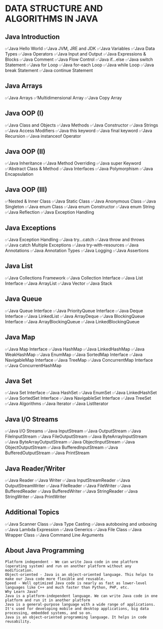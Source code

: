# DATA STRUCTURE AND ALGORITHMS IN JAVA

## Java Introduction
  ✅Java Hello World
  ✅Java JVM, JRE and JDK
  ✅Java Variables
  ✅Java Data Types
  ✅Java Operators
  ✅Java Input and Output
  ✅Java Expressions & Blocks
  ✅Java Comment
  ✅Java Flow Control
  ✅Java if...else
  ✅Java switch Statement
  ✅Java for Loop
  ✅Java for-each Loop
  ✅Java while Loop
  ✅Java break Statement
  ✅Java continue Statement
## Java Arrays
  ✅Java Arrays
  ✅Multidimensional Array
  ✅Java Copy Array
## Java OOP (I)
  ✅Java Class and Objects
  ✅Java Methods
  ✅Java Constructor
  ✅Java Strings
  ✅Java Access Modifiers
  ✅Java this keyword
  ✅Java final keyword
  ✅Java Recursion
  ✅Java instanceof Operator
## Java OOP (II)
  ✅Java Inheritance
  ✅Java Method Overriding
  ✅Java super Keyword
  ✅Abstract Class & Method
  ✅Java Interfaces
  ✅Java Polymorphism
  ✅Java Encapsulation
## Java OOP (III)
  ✅Nested & Inner Class
  ✅Java Static Class
  ✅Java Anonymous Class
  ✅Java Singleton
  ✅Java enum Class
  ✅Java enum Constructor
  ✅Java enum String
  ✅Java Reflection
  ✅Java Exception Handling
## Java Exceptions
  ✅Java Exception Handling
  ✅Java try...catch
  ✅Java throw and throws
  ✅Java catch Multiple Exceptions
  ✅Java try-with-resources
  ✅Java Annotations
  ✅Java Annotation Types
  ✅Java Logging
  ✅Java Assertions
## Java List
  ✅Java Collections Framework
  ✅Java Collection Interface
  ✅Java List Interface
  ✅Java ArrayList
  ✅Java Vector
  ✅Java Stack
## Java Queue
  ✅Java Queue Interface
  ✅Java PriorityQueue Interface
  ✅Java Deque Interface
  ✅Java LinkedList
  ✅Java ArrayDeque
  ✅Java BlockingQueue Interface
  ✅Java ArrayBlockingQueue
  ✅Java LinkedBlockingQueue
## Java Map
  ✅Java Map Interface
  ✅Java HashMap
  ✅Java LinkedHashMap
  ✅Java WeakHashMap
  ✅Java EnumMap
  ✅Java SortedMap Interface
  ✅Java NavigableMap Interface
  ✅Java TreeMap
  ✅Java ConcurrentMap Interface
  ✅Java ConcurrentHashMap
## Java Set
  ✅Java Set Interface
  ✅Java HashSet
  ✅Java EnumSet
  ✅Java LinkedHashSet
  ✅Java SortedSet Interface
  ✅Java NavigableSet Interface
  ✅Java TreeSet
  ✅Java Algorithms
  ✅Java Iterator
  ✅Java ListIterator
## Java I/O Streams
  ✅Java I/O Streams
  ✅Java InputStream
  ✅Java OutputStream
  ✅Java FileInputStream
  ✅Java FileOutputStream
  ✅Java ByteArrayInputStream
  ✅Java ByteArrayOutputStream
  ✅Java ObjectInputStream
  ✅Java ObjectOutputStream
  ✅Java BufferedInputStream
  ✅Java BufferedOutputStream
  ✅Java PrintStream
## Java Reader/Writer
  ✅Java Reader
  ✅Java Writer
  ✅Java InputStreamReader
  ✅Java OutputStreamWriter
  ✅Java FileReader
  ✅Java FileWriter
  ✅Java BufferedReader
  ✅Java BufferedWriter
  ✅Java StringReader
  ✅Java StringWriter
  ✅Java PrintWriter
## Additional Topics
  ✅Java Scanner Class
  ✅Java Type Casting
  ✅Java autoboxing and unboxing
  ✅Java Lambda Expression
  ✅Java Generics
  ✅Java File Class
  ✅Java Wrapper Class
  ✅Java Command Line Arguments
  
  
## About Java Programming
    Platform independent - We can write Java code in one platform (operating system) and run on another platform without any modification.
    Object-oriented - Java is an object-oriented language. This helps to make our Java code more flexible and reusable.
    Speed - Well optimized Java code is nearly as fast as lower-level languages like C++ and much faster than Python, PHP, etc.
    Why Learn Java?
    Java is a platform-independent language. We can write Java code in one platform and run it in another platform
    Java is a general-purpose language with a wide range of applications. It's used for developing mobile and desktop applications, big data processing, embedded systems, and so on.
    Java is an object-oriented programming language. It helps in code reusability.
